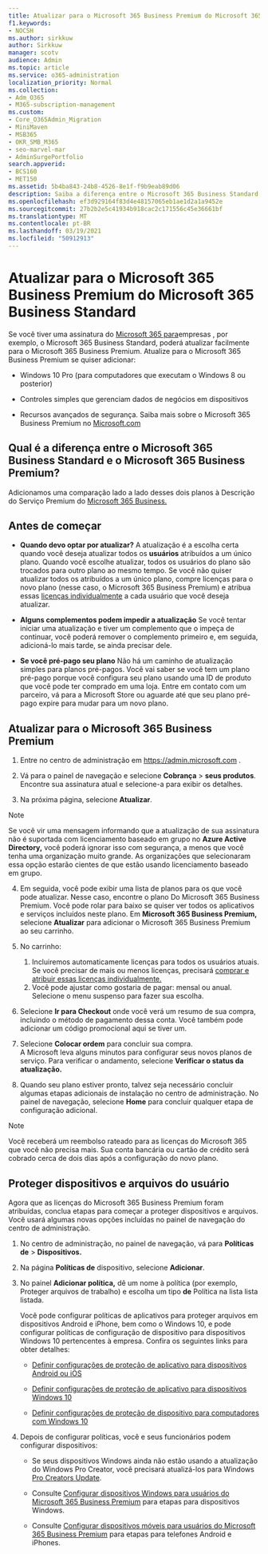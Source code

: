 ```yaml
---
title: Atualizar para o Microsoft 365 Business Premium do Microsoft 365 Business Standard
f1.keywords:
- NOCSH
ms.author: sirkkuw
author: Sirkkuw
manager: scotv
audience: Admin
ms.topic: article
ms.service: o365-administration
localization_priority: Normal
ms.collection:
- Adm_O365
- M365-subscription-management
ms.custom:
- Core_O365Admin_Migration
- MiniMaven
- MSB365
- OKR_SMB_M365
- seo-marvel-mar
- AdminSurgePortfolio
search.appverid:
- BCS160
- MET150
ms.assetid: 5b4ba843-24b8-4526-8e1f-f9b9eab89d06
description: Saiba a diferença entre o Microsoft 365 Business Standard e o Microsoft 365 Business Premium e como você pode atualizar para o Microsoft 365 Business Premium.
ms.openlocfilehash: ef3d929164f83d4e48157065eb1ae1d2a1a9452e
ms.sourcegitcommit: 27b2b2e5c41934b918cac2c171556c45e36661bf
ms.translationtype: MT
ms.contentlocale: pt-BR
ms.lasthandoff: 03/19/2021
ms.locfileid: "50912913"
---
```

# <a name="upgrade-to-microsoft-365-business-premium-from-microsoft-365-business-standard"></a>Atualizar para o Microsoft 365 Business Premium do Microsoft 365 Business Standard

Se você tiver uma assinatura do [Microsoft 365 para](https://products.office.com/compare-all-microsoft-office-products-4-column?activetab=tab:primaryr2)empresas , por exemplo, o Microsoft 365 Business Standard, poderá atualizar facilmente para o Microsoft 365 Business Premium. Atualize para o Microsoft 365 Business Premium se quiser adicionar:

- Windows 10 Pro (para computadores que executam o Windows 8 ou posterior)

- Controles simples que gerenciam dados de negócios em dispositivos

- Recursos avançados de segurança.
Saiba mais sobre o Microsoft 365 Business Premium no [Microsoft.com](https://www.microsoft.com/microsoft-365/business)

## <a name="whats-the-difference-between-microsoft-365-business-standard-and-microsoft-365-business-premium"></a>Qual é a diferença entre o Microsoft 365 Business Standard e o Microsoft 365 Business Premium?

Adicionamos uma comparação lado a lado desses dois planos à Descrição do Serviço Premium do [Microsoft 365 Business.](/office365/servicedescriptions/microsoft-365-service-descriptions/microsoft-365-business-service-description) 

## <a name="before-you-get-started"></a>Antes de começar

- **Quando devo optar por atualizar?** A atualização é a escolha certa quando você deseja atualizar todos os **usuários** atribuídos a um único plano. Quando você escolhe atualizar, todos os usuários do plano são trocados para outro plano ao mesmo tempo. Se você não quiser atualizar todos os atribuídos a um único plano, compre licenças para o novo plano (nesse caso, o Microsoft 365 Business Premium) e atribua essas [licenças individualmente](../admin/manage/assign-licenses-to-users.md) a cada usuário que você deseja atualizar.

- **Alguns complementos podem impedir a atualização** Se você tentar iniciar uma atualização e tiver um complemento que o impeça de continuar, você poderá remover o complemento primeiro e, em seguida, adicioná-lo mais tarde, se ainda precisar dele.

- **Se você pré-pago seu plano** Não há um caminho de atualização simples para planos pré-pagos. Você vai saber se você tem um plano pré-pago porque você configura seu plano usando uma ID de produto que você pode ter comprado em uma loja. Entre em contato com um parceiro, vá para a Microsoft Store ou aguarde até que seu plano pré-pago expire para mudar para um novo plano.

## <a name="upgrade-to-microsoft-365-business-premium"></a>Atualizar para o Microsoft 365 Business Premium

1. Entre no centro de administração em <a href="https://go.microsoft.com/fwlink/p/?linkid=837890" target="_blank">https://admin.microsoft.com</a> .

2. Vá para o painel de navegação e selecione **Cobrança** \> **seus produtos**. Encontre sua assinatura atual e selecione-a para exibir os detalhes.

3. Na próxima página, selecione **Atualizar**.

  > [!NOTE]
  > Se você vir uma mensagem informando que a atualização de sua assinatura não é suportada com licenciamento baseado em grupo no **Azure Active Directory,** você poderá ignorar isso com segurança, a menos que você tenha uma organização muito grande. As organizações que selecionaram essa opção estarão cientes de que estão usando licenciamento baseado em grupo.

4. Em seguida, você pode exibir uma lista de planos para os que você pode atualizar. Nesse caso, encontre o plano Do Microsoft 365 Business Premium. Você pode rolar para baixo se quiser ver todos os aplicativos e serviços incluídos neste plano. Em **Microsoft 365 Business Premium,** selecione **Atualizar** para adicionar o Microsoft 365 Business Premium ao seu carrinho.

5. No carrinho:

    1. Incluiremos automaticamente licenças para todos os usuários atuais. Se você precisar de mais ou menos licenças, precisará [comprar e atribuir essas licenças individualmente.](../admin/manage/assign-licenses-to-users.md)  
    2. Você pode ajustar como gostaria de pagar: mensal ou anual. Selecione o menu suspenso para fazer sua escolha.

6. Selecione **Ir para Checkout** onde você verá um resumo de sua compra, incluindo o método de pagamento dessa conta. Você também pode adicionar um código promocional aqui se tiver um.

7. Selecione **Colocar ordem** para concluir sua compra.\
A Microsoft leva alguns minutos para configurar seus novos planos de serviço. Para verificar o andamento, selecione **Verificar o status da atualização.**

8. Quando seu plano estiver pronto, talvez seja necessário concluir algumas etapas adicionais de instalação no centro de administração. No painel de navegação, selecione **Home** para concluir qualquer etapa de configuração adicional.

> [!NOTE]
> Você receberá um reembolso rateado para as licenças do Microsoft 365 que você não precisa mais. Sua conta bancária ou cartão de crédito será cobrado cerca de dois dias após a configuração do novo plano.
  
## <a name="protect-user-devices-and-files"></a>Proteger dispositivos e arquivos do usuário

Agora que as licenças do Microsoft 365 Business Premium foram atribuídas, conclua etapas para começar a proteger dispositivos e arquivos. Você usará algumas novas opções incluídas no painel de navegação do centro de administração.
  
1. No centro de administração, no painel de navegação, vá para **Políticas de** \> **Dispositivos.**

2. Na página **Políticas de** dispositivo, selecione **Adicionar**.

3. No painel **Adicionar política,** dê um nome à política (por exemplo, Proteger arquivos de trabalho) e escolha um tipo **de** Política na lista lista listada.

    Você pode configurar políticas de aplicativos para proteger arquivos em dispositivos Android e iPhone, bem como o Windows 10, e pode configurar políticas de configuração de dispositivo para dispositivos Windows 10 pertencentes à empresa. Confira os seguintes links para obter detalhes:

    - [Definir configurações de proteção de aplicativo para dispositivos Android ou iOS](app-protection-settings-for-android-and-ios.md)

    - [Definir configurações de proteção de aplicativo para dispositivos Windows 10](protection-settings-for-windows-10-devices.md)

    - [Definir configurações de proteção de dispositivo para computadores com Windows 10](protection-settings-for-windows-10-pcs.md)

4. Depois de configurar políticas, você e seus funcionários podem configurar dispositivos:

    - Se seus dispositivos Windows ainda não estão usando a atualização do Windows Pro Creator, você precisará atualizá-los para Windows [Pro Creators Update](upgrade-to-windows-pro-creators-update.md).

    - Consulte [Configurar dispositivos Windows para usuários do Microsoft 365 Business Premium](set-up-windows-devices.md) para etapas para dispositivos Windows.

    - Consulte [Configurar dispositivos móveis para usuários do Microsoft 365 Business Premium](set-up-mobile-devices.md) para etapas para telefones Android e iPhones.